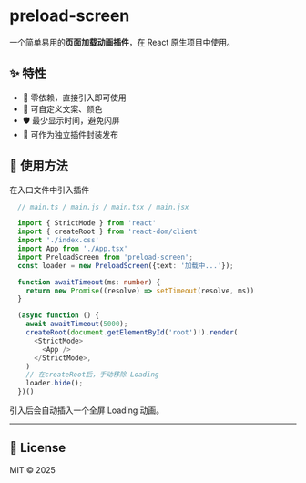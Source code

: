 # preload-screen  

一个简单易用的**页面加载动画插件**，在 React 原生项目中使用。

## ✨ 特性

 - 🚀 零依赖，直接引入即可使用
 - 🎨 可自定义文案、颜色
 - 🛡️ 最少显示时间，避免闪屏
 - 🔧 可作为独立插件封装发布

## 🔨 使用方法

  在入口文件中引入插件

  ```ts
    // main.ts / main.js / main.tsx / main.jsx

    import { StrictMode } from 'react'
    import { createRoot } from 'react-dom/client'
    import './index.css'
    import App from './App.tsx'
    import PreloadScreen from 'preload-screen';
    const loader = new PreloadScreen({text: '加载中...'});

    function awaitTimeout(ms: number) {
      return new Promise((resolve) => setTimeout(resolve, ms))
    }

    (async function () {
      await awaitTimeout(5000);
      createRoot(document.getElementById('root')!).render(
        <StrictMode>
          <App />
        </StrictMode>,
      )
      // 在createRoot后，手动移除 Loading
      loader.hide();
    })()
  ```

  引入后会自动插入一个全屏 Loading 动画。

  ---



## 📄 License

MIT © 2025
